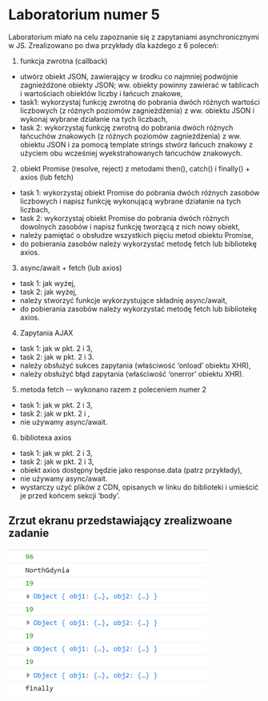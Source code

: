 # Laboratorium numer 5

Laboratorium miało na celu zapoznanie się z zapytaniami asynchronicznymi w JS.
Zrealizowano po dwa przykłady dla każdego z 6 poleceń:

1. funkcja zwrotna (callback)
- utwórz obiekt JSON, zawierający w środku co najmniej podwójnie zagnieżdżone obiekty JSON;
ww. obiekty powinny zawierać w tablicach i wartościach obiektów liczby i łańcuch znakowe,
- task1: wykorzystaj funkcję zwrotną do pobrania dwóch różnych wartości liczbowych (z różnych poziomów zagnieżdżenia) z ww. obiektu JSON i wykonaj wybrane działanie na tych liczbach,
- task 2: wykorzystaj funkcję zwrotną do pobrania dwóch różnych łańcuchów znakowych (z różnych poziomów zagnieżdżenia) z ww. obiektu JSON i za pomocą template strings stwórz łańcuch znakowy z użyciem obu wcześniej wyekstrahowanych łańcuchów znakowych.

2. obiekt Promise (resolve, reject) z metodami then(), catch() i finally() + axios (lub fetch)
- task 1: wykorzystaj obiekt Promise do pobrania dwóch różnych zasobów liczbowych i napisz funkcję wykonującą wybrane działanie na tych liczbach,
- task 2: wykorzystaj obiekt Promise do pobrania dwóch różnych dowolnych zasobów i napisz funkcję tworzącą z nich nowy obiekt,
- należy pamiętać o obsłudze wszystkich pięciu metod obiektu Promise,
- do pobierania zasobów należy wykorzystać metodę fetch lub bibliotekę axios.

3. async/await + fetch (lub axios)
- task 1: jak wyżej,
- task 2: jak wyżej,
- należy stworzyć funkcje wykorzystujące składnię async/await,
- do pobierania zasobów należy wykorzystać metodę fetch lub bibliotekę axios.

4. Zapytania AJAX
- task 1: jak w pkt. 2 i 3,
- task 2: jak w pkt. 2 i 3.
- należy obsłużyć sukces zapytania (właściwość ‘onload’ obiektu XHR),
- należy obsłużyć błąd zapytania (właściwość ‘onerror’ obiektu XHR).

5. metoda fetch -- wykonano razem z poleceniem numer 2
- task 1: jak w pkt. 2 i 3,
- task 2: jak w pkt. 2 i ,
- nie używamy async/await.

6. bibliotexa axios
- task 1: jak w pkt. 2 i 3,
- task 2: jak w pkt. 2 i 3,
- obiekt axios dostępny będzie jako response.data (patrz przykłady),
- nie używamy async/await.
- wystarczy użyć plików z CDN, opisanych w linku do biblioteki i umieścić je przed końcem sekcji ‘body’.


## Zrzut ekranu przedstawiający zrealizwoane zadanie

![tasks](images/tasks.png)
